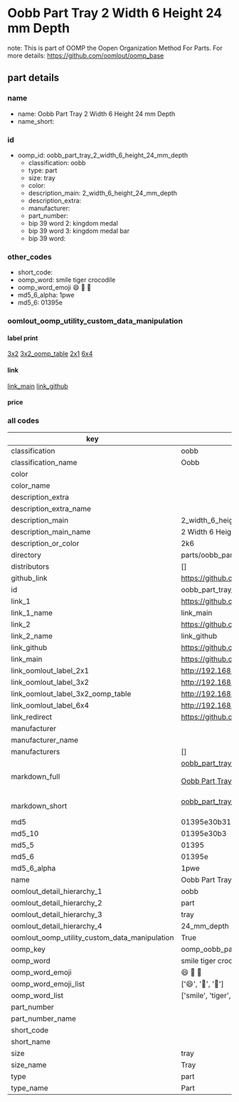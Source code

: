 # Oobb Part Tray 2 Width 6 Height 24 mm Depth  

note: This is part of OOMP the Oopen Organization Method For Parts. For more details: https://github.com/oomlout/oomp_base

##  part details
  







### name
* name: Oobb Part Tray 2 Width 6 Height 24 mm Depth
* name_short: 
### id
* oomp_id: oobb_part_tray_2_width_6_height_24_mm_depth
  * classification: oobb
  * type: part
  * size: tray
  * color: 
  * description_main: 2_width_6_height_24_mm_depth
  * description_extra: 
  * manufacturer: 
  * part_number: 
  * bip 39 word 2: kingdom medal
  * bip 39 word 3: kingdom medal bar
  * bip 39 word: 

### other_codes
* short_code: 
* oomp_word: smile tiger crocodile
* oomp_word_emoji :smile: :tiger: :crocodile:
* md5_6_alpha: 1pwe
* md5_6: 01395e






### oomlout_oomp_utility_custom_data_manipulation
#### label print
[3x2](http://192.168.1.245:1112/?label=oomp%201pwe)
[3x2_oomp_table](http://192.168.1.108:1112/?label=oomp%201pwe)
[2x1](http://192.168.1.242:1112/?label=oomp%201pwe)
[6x4](http://192.168.1.55:1112/?label=oomp%201pwe)    

#### link

[link_main](https://github.com/oomlout/oomlout_oomp_version_1_messy/tree/main/parts/oobb_part_tray_2_width_6_height_24_mm_depth) [link_github](https://github.com/oomlout/oomlout_oomp_version_1_messy/tree/main/parts/oobb_part_tray_2_width_6_height_24_mm_depth)                             

#### price







### all codes 
| key | value |  
| --- | --- |  
| classification | oobb |  
| classification_name | Oobb |  
| color |  |  
| color_name |  |  
| description_extra |  |  
| description_extra_name |  |  
| description_main | 2_width_6_height_24_mm_depth |  
| description_main_name | 2 Width 6 Height 24 mm Depth |  
| description_or_color | 2k6 |  
| directory | parts/oobb_part_tray_2_width_6_height_24_mm_depth |  
| distributors | [] |  
| github_link | https://github.com/oomlout/oomlout_oomp_part_src/tree/main/parts/oobb_part_tray_2_width_6_height_24_mm_depth |  
| id | oobb_part_tray_2_width_6_height_24_mm_depth |  
| link_1 | https://github.com/oomlout/oomlout_oomp_version_1_messy/tree/main/parts/oobb_part_tray_2_width_6_height_24_mm_depth |  
| link_1_name | link_main |  
| link_2 | https://github.com/oomlout/oomlout_oomp_version_1_messy/tree/main/parts/oobb_part_tray_2_width_6_height_24_mm_depth |  
| link_2_name | link_github |  
| link_github | https://github.com/oomlout/oomlout_oomp_version_1_messy/tree/main/parts/oobb_part_tray_2_width_6_height_24_mm_depth |  
| link_main | https://github.com/oomlout/oomlout_oomp_version_1_messy/tree/main/parts/oobb_part_tray_2_width_6_height_24_mm_depth |  
| link_oomlout_label_2x1 | http://192.168.1.242:1112/?label=oomp%201pwe |  
| link_oomlout_label_3x2 | http://192.168.1.245:1112/?label=oomp%201pwe |  
| link_oomlout_label_3x2_oomp_table | http://192.168.1.108:1112/?label=oomp%201pwe |  
| link_oomlout_label_6x4 | http://192.168.1.55:1112/?label=oomp%201pwe |  
| link_redirect | https://github.com/oomlout/oomlout_oomp_version_1_messy/tree/main/parts/oobb_part_tray_2_width_6_height_24_mm_depth |  
| manufacturer |  |  
| manufacturer_name |  |  
| manufacturers | [] |  
| markdown_full | [oobb_part_tray_2_width_6_height_24_mm_depth](none)<br>[](none)<br>[Oobb Part Tray 2 Width 6 Height 24 Mm Depth](none)<br><br> |  
| markdown_short | [oobb_part_tray_2_width_6_height_24_mm_depth](none)<br><br> |  
| md5 | 01395e30b31468eb8adf7a8424e293d5 |  
| md5_10 | 01395e30b3 |  
| md5_5 | 01395 |  
| md5_6 | 01395e |  
| md5_6_alpha | 1pwe |  
| name | Oobb Part Tray 2 Width 6 Height 24 mm Depth |  
| oomlout_detail_hierarchy_1 | oobb |  
| oomlout_detail_hierarchy_2 | part |  
| oomlout_detail_hierarchy_3 | tray |  
| oomlout_detail_hierarchy_4 | 24_mm_depth |  
| oomlout_oomp_utility_custom_data_manipulation | True |  
| oomp_key | oomp_oobb_part_tray_2_width_6_height_24_mm_depth |  
| oomp_word | smile tiger crocodile |  
| oomp_word_emoji | :smile: :tiger: :crocodile: |  
| oomp_word_emoji_list | [':smile:', ':tiger:', ':crocodile:'] |  
| oomp_word_list | ['smile', 'tiger', 'crocodile'] |  
| part_number |  |  
| part_number_name |  |  
| short_code |  |  
| short_name |  |  
| size | tray |  
| size_name | Tray |  
| type | part |  
| type_name | Part |  
